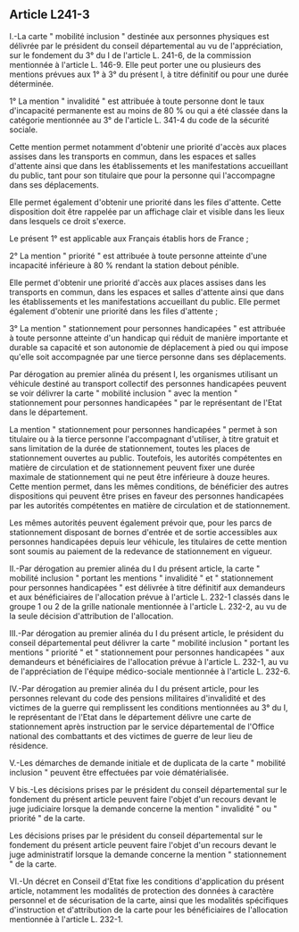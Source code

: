## Article L241-3

I.-La carte " mobilité inclusion " destinée aux personnes physiques est délivrée par le président du conseil
départemental au vu de l'appréciation, sur le fondement du 3° du I de l'article L. 241-6, de la commission
mentionnée à l'article L. 146-9. Elle peut porter une ou plusieurs des mentions prévues aux 1° à 3° du présent
I, à titre définitif ou pour une durée déterminée.

1° La mention " invalidité " est attribuée à toute personne dont le taux d'incapacité permanente est au moins
de 80 % ou qui a été classée dans la catégorie mentionnée au 3° de l'article L. 341-4 du code de la sécurité
sociale.

Cette mention permet notamment d'obtenir une priorité d'accès aux places assises dans les transports
en commun, dans les espaces et salles d'attente ainsi que dans les établissements et les manifestations
accueillant du public, tant pour son titulaire que pour la personne qui l'accompagne dans ses déplacements.


Elle permet également d'obtenir une priorité dans les files d'attente. Cette disposition doit être rappelée par
un affichage clair et visible dans les lieux dans lesquels ce droit s'exerce.

Le présent 1° est applicable aux Français établis hors de France ;

2° La mention " priorité " est attribuée à toute personne atteinte d'une incapacité inférieure à 80 % rendant la
station debout pénible.

Elle permet d'obtenir une priorité d'accès aux places assises dans les transports en commun, dans les espaces
et salles d'attente ainsi que dans les établissements et les manifestations accueillant du public. Elle permet
également d'obtenir une priorité dans les files d'attente ;

3° La mention " stationnement pour personnes handicapées " est attribuée à toute personne atteinte d'un
handicap qui réduit de manière importante et durable sa capacité et son autonomie de déplacement à pied ou
qui impose qu'elle soit accompagnée par une tierce personne dans ses déplacements.

Par dérogation au premier alinéa du présent I, les organismes utilisant un véhicule destiné au transport
collectif des personnes handicapées peuvent se voir délivrer la carte " mobilité inclusion " avec la mention "
stationnement pour personnes handicapées " par le représentant de l'Etat dans le département.

La mention " stationnement pour personnes handicapées " permet à son titulaire ou à la tierce personne
l'accompagnant d'utiliser, à titre gratuit et sans limitation de la durée de stationnement, toutes les places
de stationnement ouvertes au public. Toutefois, les autorités compétentes en matière de circulation et de
stationnement peuvent fixer une durée maximale de stationnement qui ne peut être inférieure à douze heures.
Cette mention permet, dans les mêmes conditions, de bénéficier des autres dispositions qui peuvent être
prises en faveur des personnes handicapées par les autorités compétentes en matière de circulation et de
stationnement.

Les mêmes autorités peuvent également prévoir que, pour les parcs de stationnement disposant de bornes
d'entrée et de sortie accessibles aux personnes handicapées depuis leur véhicule, les titulaires de cette
mention sont soumis au paiement de la redevance de stationnement en vigueur.

II.-Par dérogation au premier alinéa du I du présent article, la carte " mobilité inclusion " portant les
mentions " invalidité " et " stationnement pour personnes handicapées " est délivrée à titre définitif aux
demandeurs et aux bénéficiaires de l'allocation prévue à l'article L. 232-1 classés dans le groupe 1 ou 2 de la
grille nationale mentionnée à l'article L. 232-2, au vu de la seule décision d'attribution de l'allocation.

III.-Par dérogation au premier alinéa du I du présent article, le président du conseil départemental peut
délivrer la carte " mobilité inclusion " portant les mentions " priorité " et " stationnement pour personnes
handicapées " aux demandeurs et bénéficiaires de l'allocation prévue à l'article L. 232-1, au vu de
l'appréciation de l'équipe médico-sociale mentionnée à l'article L. 232-6.

IV.-Par dérogation au premier alinéa du I du présent article, pour les personnes relevant du code des pensions
militaires d'invalidité et des victimes de la guerre qui remplissent les conditions mentionnées au 3° du I, le
représentant de l'Etat dans le département délivre une carte de stationnement après instruction par le service
départemental de l'Office national des combattants et des victimes de guerre de leur lieu de résidence.

V.-Les démarches de demande initiale et de duplicata de la carte " mobilité inclusion " peuvent être
effectuées par voie dématérialisée.

V bis.-Les décisions prises par le président du conseil départemental sur le fondement du présent article
peuvent faire l'objet d'un recours devant le juge judiciaire lorsque la demande concerne la mention "
invalidité " ou " priorité " de la carte.


Les décisions prises par le président du conseil départemental sur le fondement du présent article peuvent
faire l'objet d'un recours devant le juge administratif lorsque la demande concerne la mention " stationnement
" de la carte.

VI.-Un décret en Conseil d'Etat fixe les conditions d'application du présent article, notamment les modalités
de protection des données à caractère personnel et de sécurisation de la carte, ainsi que les modalités
spécifiques d'instruction et d'attribution de la carte pour les bénéficiaires de l'allocation mentionnée à l'article
L. 232-1.

